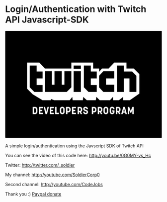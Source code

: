 Login/Authentication with Twitch API Javascript-SDK
===================================================

![Authentication Twitch API](twitch_developers_program.png?raw=true "Authentication Twitch API")

A simple login/authentication using the Javscript SDK of Twitch API

You can see the video of this code here: http://youtu.be/0G0MY-vs_Hc

Twitter: http://twitter.com/_soldier

My channel: http://youtube.com/SoldierCorp0

Second channel: http://youtube.com/CodeJobs

Thank you :) <a href="https://www.paypal.com/cgi-bin/webscr?cmd=_s-xclick&hosted_button_id=LUYM54YD8YKZE">Paypal donate</a>

